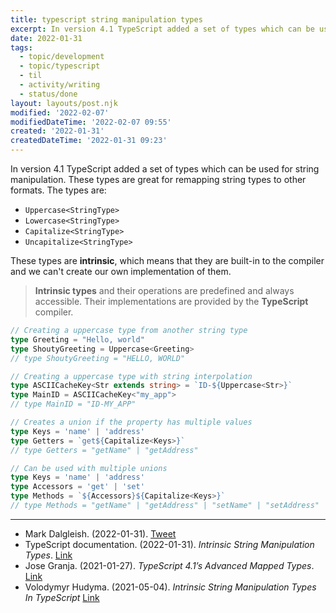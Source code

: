 ```yaml
---
title: typescript string manipulation types
excerpt: In version 4.1 TypeScript added a set of types which can be used for string manipulation. These types are great for remapping string types to other formats.
date: 2022-01-31
tags:
  - topic/development
  - topic/typescript
  - til
  - activity/writing
  - status/done
layout: layouts/post.njk
modified: '2022-02-07'
modifiedDateTime: '2022-02-07 09:55'
created: '2022-01-31'
createdDateTime: '2022-01-31 09:23'
---
```


In version 4.1 TypeScript added a set of types which can be used for string manipulation. These types are great for remapping string types to other formats. The types are:

- `Uppercase<StringType>`
- `Lowercase<StringType>`
- `Capitalize<StringType>`
- `Uncapitalize<StringType>`

These types are **intrinsic**, which means that they are built-in to the compiler and we can't create our own implementation of them.

> **Intrinsic types** and their operations are predefined and always accessible.
> Their implementations are provided by the **TypeScript** compiler.

```typescript
// Creating a uppercase type from another string type
type Greeting = "Hello, world"
type ShoutyGreeting = Uppercase<Greeting>
// type ShoutyGreeting = "HELLO, WORLD"

// Creating a uppercase type with string interpolation
type ASCIICacheKey<Str extends string> = `ID-${Uppercase<Str>}`
type MainID = ASCIICacheKey<"my_app">
// type MainID = "ID-MY_APP"

// Creates a union if the property has multiple values
type Keys = 'name' | 'address'
type Getters = `get${Capitalize<Keys>}`
// type Getters = "getName" | "getAddress"

// Can be used with multiple unions
type Keys = 'name' | 'address'
type Accessors = 'get' | 'set'
type Methods = `${Accessors}${Capitalize<Keys>}`
// type Methods = "getName" | "getAddress" | "setName" | "setAddress"
```

---
- Mark Dalgleish. (2022-01-31). [Tweet](https://twitter.com/markdalgleish/status/1487932989539377153)
- TypeScript documentation. (2022-01-31). _Intrinsic String Manipulation Types_. [Link](https://www.typescriptlang.org/docs/handbook/2/template-literal-types.html#intrinsic-string-manipulation-types)
- Jose Granja. (2021-01-27). _TypeScript 4.1’s Advanced Mapped Types_. [Link](https://betterprogramming.pub/typescript-4-1s-advanced-mapped-types-eba9a2ba7a9)
- Volodymyr Hudyma. (2021-05-04). _Intrinsic String Manipulation Types In TypeScript_ [Link](https://vhudyma-blog.eu/intrinsic-string-manipulation-types-in-typescript/)